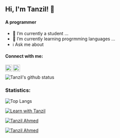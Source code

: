 ## Hi, I'm Tanzil! :wave:


#### A programmer

- :telescope: I’m currently a student ...
- :seedling: I’m currently learning progrmming languages ...
- :information_source: Ask me about

#### Connect with me:
[<img align="left" alt="tanzil.web | Facebook" width="22px" src="https://simpleicons.org/icons/facebook.svg" />][facebook]
[<img align="left" alt="tanzilamd | Telegram" width="22px" src="https://simpleicons.org/icons/telegram.svg" />][telegram]

<br />

![Tanzil's github status](https://github-readme-stats.vercel.app/api?username=tanzilamd&show_icons=true&theme=radical)
### Statistics:

![Top Langs](https://github-readme-stats.vercel.app/api/top-langs/?username=tanzilamd&layout=compact)

[facebook]: https://facebook.com/mdtanzil858
[telegram]: https://t.me/tanzilamd



[![Learn with Tanzil](https://img.shields.io/badge/Youtube-Learn%20with%20Tanzil-green "tanzil")](https://www.youtube.com/channel/UCBy4hBWyBHsRMP8cQT9NRqw "Learn with Tanzil")

[![Tanzil Ahmed](https://img.shields.io/badge/Facebook-Tanzil%20Ahmed-orange "Tanzil Ahmed")](https://www.facebook.com/tanzil.web)

[![Tanzil Ahmed](https://img.shields.io/badge/Instagram-Tanzil%20Ahmed-blue)](https://www.instagram.com/tanzilamd/)



